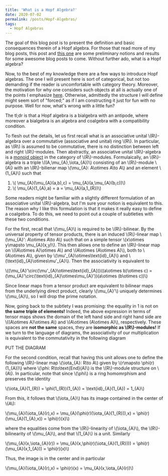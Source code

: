 ```yaml
---
title: 'What is a Hopf Algebra?'
date: 2020-07-02
permalink: /posts/Hopf-Algebras/
tags:
  - Hopf Algebras
---
```


The goal of this blog post is to present the definition and basic consequences therein of a Hopf algebra. For those that read more of my blog posts, this post and [this one](https://almosttrivial.github.io/posts/Tensor-Categories/) are some preliminary notions and results for some awesome blog posts to come. Without further ado, what is a Hopf algebra?

Now, to the best of my knowledge there are a few ways to introduce Hopf algebras. The one I will present here is sort of categorical, but not too demanding if the reader is uncomfortable with category theory. Moreover, the motivation for why one considers such objects at all is actually one of the points I emphasize [here](https://almosttrivial.github.io/posts/Hopf-Algebras-and-Tensor-Categories-a-love-story/). Otherwise, admittedly the structure I will define might seem sort of "forced;" as if I am constructing it just for fun with no purpose. Well for now, what's wrong with a little fun?

The tl;dr is that a Hopf algebra is a bialgebra with an antipode, where moreover a bialgebra is an algebra and coalgebra with a compatibility condition.

To flesh out the details, let us first recall what is an associative unital \\(R\\)-algebra over a commutative (associative and unital) ring \\(R\\). In particular, as \\(R\\) is assumed to be commutative, there is no distinction between left and right \\(R\\)-modules. Then abstractly, an associative unital \\(R\\)-algebra is a [monoid object](https://almosttrivial.github.io/posts/OnMonoidAndModuleObjects/) in the category of \\(R\\)-modules. Formulaically, an \\(R\\)-algebra is a triple \\((A,\mu\_{A},\iota\_{A})\\) consisting of an \\(R\\)-module \\(A\\) with an \\(R\\)-bilienar map \\(\mu\_{A}: A\otimes A\to A\\) and an element \\(1\_{A}\\) such that

1. \\( \mu\_{A}(\mu_{A}(a,b),c) = \mu\_{A}(a,\mu\_{A}(b,c))\\)
2. \\( \mu\_{A}(1\_{A},a) = a = \mu\_{A}(a,1\_{R})\\)

Some readers might be familiar with a slightly different formulation of an associative unital \\(R\\)-algebra, but I'm sure your notion is equivalent to this. The reason why I like this formulation is that it makes it really easy to define a coalgebra. To do this, we need to point out a couple of subtleties with these two conditions.

For the first, recall that \\(\mu_{A}\\) is required to be \\(R\\)-bilinear. By the universal property of tensor products, there is an induced \\(R\\)-linear map \\(\mu\_{A}': A\otimes A\to A\\) such that on a simple tensor \\(x\otimes y\mapsto \mu\_{A}(x,y)\\). This then allows one to define an \\(R\\)-linear map on \\((A\otimes A)\otimes A\\) and \\(A\otimes (A\otimes A)\\), both to \\(A\otimes A\\), given by \\(\mu'\_{A}\otimes\text{id}\_{A}\\) and \\(\text{id}\_{A}\otimes\mu'\_{A}\\). Then the associativity is equivalent to

\\((\mu\_{A}'\circ(\mu'\_{A}\otimes\text{id}\_{A}))((a\otimes b)\otimes c) = (\mu\_{A}'\circ(\text{id}\_{A}\otimes\mu\_{A}'))(a\otimes (b\otimes c))\\)

Since linear maps from a tensor product are equivalent to bilinear maps from the underlying direct product, clearly \\(\mu\_{A}'\\) uniquely determines \\(\mu\_{A}\\), so I will drop the prime notation. 

Now, going back to the subtlety I was promising: the equality in 1 is not on **the same triple of elements!** Indeed, the above expression in terms of tensor maps shows the domain of the left hand side and right hand side are \\((A\otimes A)\otimes A\\) and \\(A\otimes (A\otimes A)\\), respectively. These spaces are **not the same** spaces, they are **isomorphic as \\(R\\)-modules!** If we turn to the language of diagrams, the associativity of our multiplication is equivalent to the commutativity in the following diagram

PUT THE DIAGRAM

For the second condition, recall that having this unit allows one to define the following \\(R\\)-linear map \\(\iota\_{A}: R\to A\\) given by \\(r\mapsto \phi(r)(1\_{A})\\) where \\(\phi: R\to\text{End}(A)\\) is the \\(R\\)-module structure on \\(A\\). In particular, note that since \\(\phi\\) is a ring homomrphism and preserves the identity

\\(\iota\_{A}(1\_{R}) = \phi(1\_{R})(1\_{A}) = \text{id}\_{A}(1\_{A}) = 1\_{A}\\)

From this, it follows that \\(\iota\_{A}\\) has its image contained in the center of \\(A\\):

\\(\mu\_{A}(\iota\_{A}(r),x) = \mu\_{A}(\phi(r)(\iota\_{A}(1\_{R})),x) = \phi(r)(\mu\_{A}(1\_{A},x)) = \phi(r)(x)\\)

where the equalities come from the \\(R\\)-linearity of \\(\iota\_{A}\\), the \\(R\\)-bilinearity of \\(\mu\_{A}\\), and that \\(1\_{A}\\) is a unit. Similarly

\\(\mu\_{A}(x,\iota\_{A}(r)) = \mu\_{A}(x,\phi(r)(\iota\_{A}(1\_{R}))) = \phi(r)(\mu\_{A}(x,1\_{A})) = \phi(r)(x)\\)

Thus, the image is in the center and in particular

\\(\mu\_{A}(\iota\_{A}(r),x) = \phi(r)(x) = \mu\_{A}(x,\iota\_{A}(r))\\)



